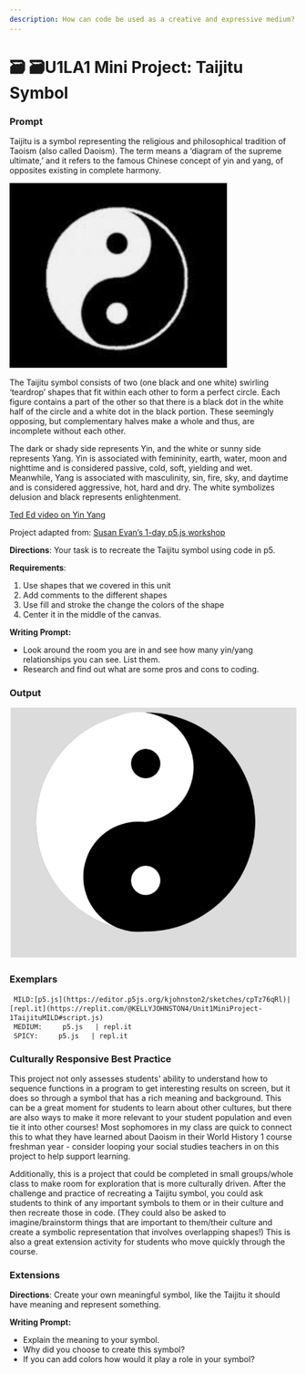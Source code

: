 ```yaml
---
description: How can code be used as a creative and expressive medium?
---
```


# 🗃 🗃U1LA1 Mini Project: Taijitu Symbol

### Prompt

Taijitu is a symbol representing the religious and philosophical tradition of Taoism (also called Daoism). The term means a ‘diagram of the supreme ultimate,’ and it refers to the famous Chinese concept of yin and yang, of opposites existing in complete harmony.

![Taijitu Or Yin-Yang Symbol](<../.gitbook/assets/TaijituBlackBG.png>)

The Taijitu symbol consists of two (one black and one white) swirling ‘teardrop’ shapes that fit within each other to form a perfect circle. Each figure contains a part of the other so that there is a black dot in the white half of the circle and a white dot in the black portion. These seemingly opposing, but complementary halves make a whole and thus, are incomplete without each other.

The dark or shady side represents Yin, and the white or sunny side represents Yang. Yin is associated with femininity, earth, water, moon and nighttime and is considered passive, cold, soft, yielding and wet. Meanwhile, Yang is associated with masculinity, sin, fire, sky, and daytime and is considered aggressive, hot, hard and dry. The white symbolizes delusion and black represents enlightenment.

[Ted Ed video on Yin Yang](https://youtu.be/ezmR9Attpyc)

Project adapted from: [Susan Evan’s 1-day p5.js workshop](https://github.com/susanev/p5js-workshops/tree/master/1-day-workshop)

**Directions**: Your task is to recreate the Taijitu symbol using code in p5.

**Requirements**:

1. Use shapes that we covered in this unit
2. Add comments to the different shapes
3. Use fill and stroke the change the colors of the shape
4. Center it in the middle of the canvas.

**Writing Prompt:**

* Look around the room you are in and see how many yin/yang relationships you can see. List them.
* Research and find out what are some pros and cons to coding.

### Output

![p5.js Generated Taijitu Symbol on grey background](<../.gitbook/assets/p5_TaijituSymbol.png>)

### Exemplars

	 MILD:[p5.js](https://editor.p5js.org/kjohnston2/sketches/cpTz76qRl)| [repl.it](https://replit.com/@KELLYJOHNSTON4/Unit1MiniProject-1TaijituMILD#script.js)
	 MEDIUM:     p5.js   | repl.it
	 SPICY:     p5.js   | repl.it

### Culturally Responsive Best Practice

This project not only assesses students' ability to understand how to sequence functions in a program to get interesting results on screen, but it does so through a symbol that has a rich meaning and background. This can be a great moment for students to learn about other cultures, but there are also ways to make it more relevant to your student population and even tie it into other courses! Most sophomores in my class are quick to connect this to what they have learned about Daoism in their World History 1 course freshman year - consider looping your social studies teachers in on this project to help support learning.

Additionally, this is a project that could be completed in small groups/whole class to make room for exploration that is more culturally driven. After the challenge and practice of recreating a Taijitu symbol, you could ask students to think of any important symbols to them or in their culture and then recreate those in code. (They could also be asked to imagine/brainstorm things that are important to them/their culture and create a symbolic representation that involves overlapping shapes!) This is also a great extension activity for students who move quickly through the course.

### Extensions

**Directions**: Create your own meaningful symbol, like the Taijitu it should have meaning and represent something.

**Writing Prompt:**

* Explain the meaning to your symbol.
* Why did you choose to create this symbol?
* If you can add colors how would it play a role in your symbol?
